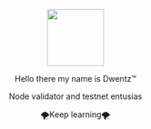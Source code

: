 
<p align="center">
  <img width="100" height="auto" src="https://user-images.githubusercontent.com/118625308/216302119-6f9de412-4b27-4c50-9d0c-d2cf3fe14445.jpg">
</P>

<p align="center">
Hello there my name is Dwentz™
<p align="center">
Node validator and testnet entusias
<p align="center">
🌪️Keep learning🌪️
